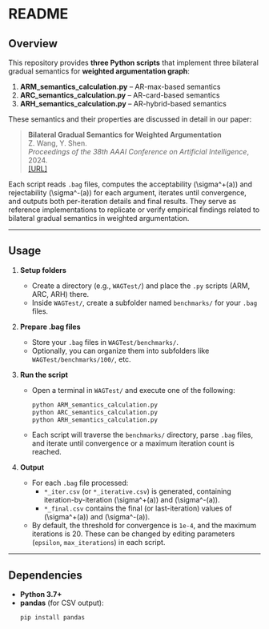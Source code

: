# README

## Overview
This repository provides **three Python scripts** that implement three bilateral gradual semantics for **weighted argumentation graph**:

1. **ARM_semantics_calculation.py** – AR-max-based semantics  
2. **ARC_semantics_calculation.py** – AR-card-based semantics  
3. **ARH_semantics_calculation.py** – AR-hybrid-based semantics  

These semantics and their properties are discussed in detail in our paper:


> **Bilateral Gradual Semantics for Weighted Argumentation**  
> Z. Wang, Y. Shen.  
> *Proceedings of the 38th AAAI Conference on Artificial Intelligence*, 2024.  
> [\[URL\]](https://ojs.aaai.org/index.php/AAAI/article/view/28945)

Each script reads `.bag` files, computes the acceptability \(\sigma^+(a)\) and rejectability \(\sigma^-(a)\) for each argument, iterates until convergence, and outputs both per-iteration details and final results. They serve as reference implementations to replicate or verify empirical findings related to bilateral gradual semantics in weighted argumentation.


---

## Usage

1. **Setup folders**  
   - Create a directory (e.g., `WAGTest/`) and place the `.py` scripts (ARM, ARC, ARH) there.  
   - Inside `WAGTest/`, create a subfolder named `benchmarks/` for your `.bag` files.

2. **Prepare .bag files**  
   - Store your `.bag` files in `WAGTest/benchmarks/`.  
   - Optionally, you can organize them into subfolders like `WAGTest/benchmarks/100/`, etc.

3. **Run the script**  
   - Open a terminal in `WAGTest/` and execute one of the following:
     ```bash
     python ARM_semantics_calculation.py
     python ARC_semantics_calculation.py
     python ARH_semantics_calculation.py
     ```
   - Each script will traverse the `benchmarks/` directory, parse `.bag` files, and iterate until convergence or a maximum iteration count is reached.

4. **Output**  
   - For each `.bag` file processed:
     - `*_iter.csv` (or `*_iterative.csv`) is generated, containing iteration-by-iteration \(\sigma^+(a)\) and \(\sigma^-(a)\).
     - `*_final.csv` contains the final (or last-iteration) values of \(\sigma^+(a)\) and \(\sigma^-(a)\).
   - By default, the threshold for convergence is `1e-4`, and the maximum iterations is 20. These can be changed by editing parameters (`epsilon`, `max_iterations`) in each script.

---

## Dependencies

- **Python 3.7+**  
- **pandas** (for CSV output):
  ```bash
  pip install pandas

